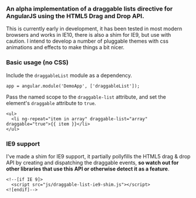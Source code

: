 ### An alpha implementation of a draggable lists directive for AngularJS using the HTML5 Drag and Drop API.

This is currently early in development, it has been tested in most modern browsers and works in IE10, there is also a shim for IE9, but use with caution.
I intend to develop a number of pluggable themes with css animations and effects to make things a bit nicer.

### Basic usage (no CSS)

Include the `draggableList` module as a dependency.

```
app = angular.module('DemoApp', ['draggableList']);
```

Pass the named scope to the `draggable-list` attribute, and set the element's `draggable` attribute to `true`.

```
<ul>
  <li ng-repeat="item in array" draggable-list="array" draggable="true">{{ item }}</li>
</ul>
```

### IE9 support

I've made a shim for IE9 support, it partially pollyfills the HTML5 drag & drop API by creating and dispatching the draggable events, __so watch out for other libraries that use this API or otherwise detect it as a feature__.

```
<!--[if IE 9]>
  <script src="js/draggable-list-ie9-shim.js"></script>
<![endif]-->
```
